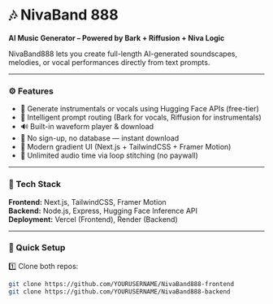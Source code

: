 # 🎶 NivaBand 888

**AI Music Generator – Powered by Bark + Riffusion + Niva Logic**

NivaBand888 lets you create full-length AI-generated soundscapes, melodies, or vocal performances directly from text prompts.

---

### ⚙️ Features
- 🎵 Generate instrumentals or vocals using Hugging Face APIs (free-tier)
- 🧠 Intelligent prompt routing (Bark for vocals, Riffusion for instrumentals)
- 🔊 Built-in waveform player & download
- 💾 No sign-up, no database — instant download
- 🎨 Modern gradient UI (Next.js + TailwindCSS + Framer Motion)
- 🔁 Unlimited audio time via loop stitching (no paywall)

---

### 🧩 Tech Stack
**Frontend:** Next.js, TailwindCSS, Framer Motion  
**Backend:** Node.js, Express, Hugging Face Inference API  
**Deployment:** Vercel (Frontend), Render (Backend)

---

### 🚀 Quick Setup
1️⃣ Clone both repos:
```bash
git clone https://github.com/YOURUSERNAME/NivaBand888-frontend
git clone https://github.com/YOURUSERNAME/NivaBand888-backend
